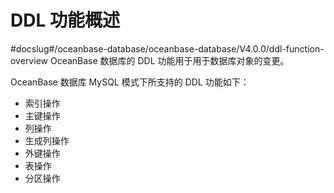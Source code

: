 # DDL 功能概述 
#docslug#/oceanbase-database/oceanbase-database/V4.0.0/ddl-function-overview
OceanBase 数据库的 DDL 功能用于用于数据库对象的变更。

OceanBase 数据库 MySQL 模式下所支持的 DDL 功能如下：

 * 索引操作
 * 主键操作
 * 列操作
 * 生成列操作
 * 外键操作
 * 表操作
 * 分区操作
